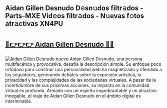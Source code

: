 ## Aidan Gillen Desnudo D𝚎sn𝚞dos filtr𝚊dos - Parts-MXE Vid𝚎os filtr𝚊dos - N𝚞evas f𝚘tos atr𝚊ctivas XN4PU

# <h2><a href="http://mb62tn.tromn.icu/?c=Aidan+Gillen+Desnudo">🔗👉👉👉 Aidan Gillen Desnudo 🔗🔗</a></h2>

[![Aidan Gillen Desnudo nuevo](https://i.imgur.com/pEAQMta.gif)](http://mb62tn.tromn.icu/?c=Aidan+Gillen+Desnudo)
Aidan Gillen Desnudo, una persona multifacética y provocativa, desafía la descripción simple. Su enfoque poco ortodoxo para construir una personalidad web ha magnetizado y ofendido a los seguidores, generando debates sobre la expresión artística, la privacidad y las complejidades de las sociedades virtuales. A pesar de la incertidumbre de sus próximas acciones, su impacto en la comunidad virtual es profundo. Armado con un espíritu inquebrantable y un atractivo innegable, el viaje de Aidan Gillen Desnudo en el ámbito digital es interminable.
